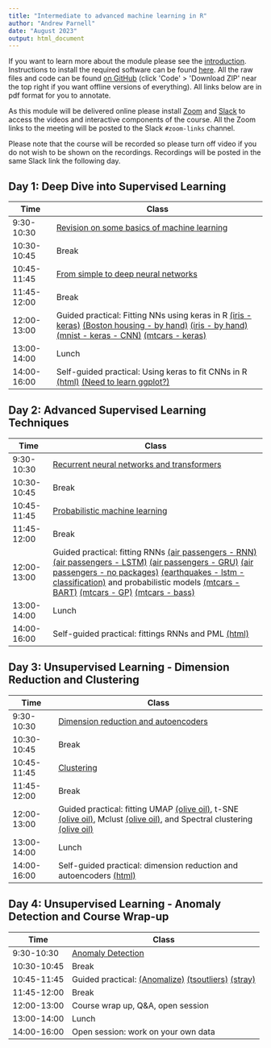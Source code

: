 ```yaml
---
title: "Intermediate to advanced machine learning in R"
author: "Andrew Parnell"
date: "August 2023"
output: html_document
---
```


If you want to learn more about the module please see the [introduction](https://andrewcparnell.github.io/intermediate_ML/intro.html). Instructions to install the required software can be found [here](https://andrewcparnell.github.io/intermediate_ML/Prerequisites.html). All the raw files and code can be found [on GitHub](https://www.github.com/andrewcparnell/intermediate_ML) (click 'Code' > 'Download ZIP' near the top right if you want offline versions of everything). All links below are in pdf format for you to annotate.

As this module will be delivered online please install [Zoom](https://www.zoom.us) and [Slack](https://slack.com) to access the videos and interactive components of the course. All the Zoom links to the meeting will be posted to the Slack `#zoom-links` channel. 

Please note that the course will be recorded so please turn off video if you do not wish to be shown on the recordings. Recordings will be posted in the same Slack link the following day.

## Day 1: Deep Dive into Supervised Learning

Time  | Class
------------- | ----------------------------------------------------
9:30-10:30 | [Revision on some basics of machine learning](https://andrewcparnell.github.io/intermediate_ML/slides/class_1_intro_ML.pdf)
10:30-10:45 | Break
10:45-11:45 | [From simple to deep neural networks](https://andrewcparnell.github.io/intermediate_ML/slides/class_2_DL.pdf)
11:45-12:00 | Break 
12:00-13:00 | Guided practical: Fitting NNs using keras in R [(iris - keras)](https://andrewcparnell.github.io/intermediate_ML/scripts/iris_keras.R) [(Boston housing - by hand)](https://andrewcparnell.github.io/intermediate_ML/scripts/boston_nopackages.R) [(iris - by hand)](https://andrewcparnell.github.io/intermediate_ML/scripts/iris_nopackages.R) [(mnist - keras - CNN)](https://andrewcparnell.github.io/intermediate_ML/scripts/mnist_keras_cnn.R) [(mtcars - keras)](https://andrewcparnell.github.io/intermediate_ML/scripts/iris_nopackages.R)
13:00-14:00 | Lunch
14:00-16:00 | Self-guided practical: Using keras to fit CNNs in R [(html)](https://andrewcparnell.github.io/intermediate_ML/practicals/practical_1_DNNs.html) [(Need to learn ggplot?)](https://andrewcparnell.github.io/intermediate_ML/practicals/learn_ggplot2.R) 

## Day 2: Advanced Supervised Learning Techniques

Time  | Class
------------- | ----------------------------------------------------
9:30-10:30 | [Recurrent neural networks and transformers](https://andrewcparnell.github.io/intermediate_ML/slides/class_3_RNNs.pdf) 
10:30-10:45 | Break
10:45-11:45 | [Probabilistic machine learning](https://andrewcparnell.github.io/intermediate_ML/slides/class_4_probML.pdf) 
11:45-12:00 | Break
12:00-13:00 | Guided practical: fitting RNNs [(air passengers - RNN)](https://andrewcparnell.github.io/intermediate_ML/scripts/airpassengers_keras_rnn.R) [(air passengers - LSTM)](https://andrewcparnell.github.io/intermediate_ML/scripts/airpassengers_keras_lstm.R) [(air passengers - GRU)](https://andrewcparnell.github.io/intermediate_ML/scripts/airpassengers_keras_GRU.R) [(air passengers - no packages)](https://andrewcparnell.github.io/intermediate_ML/scripts/airpassengers_nopackages_rnn.R) [(earthquakes - lstm - classification)](https://andrewcparnell.github.io/intermediate_ML/scripts/airpassengers_nopackages_rnn.R) and probabilistic models [(mtcars - BART)](https://andrewcparnell.github.io/intermediate_ML/scripts/mtcars_bart.R) [(mtcars - GP)](https://andrewcparnell.github.io/intermediate_ML/scripts/mtcars_bayesgpfit.R) [(mtcars - bass)](https://andrewcparnell.github.io/intermediate_ML/scripts/mtcars_bass.R) 
13:00-14:00 | Lunch
14:00-16:00 | Self-guided practical: fittings RNNs and PML [(html)](https://andrewcparnell.github.io/intermediate_ML/practicals/practical_2_RNNs_PML.html) 

## Day 3: Unsupervised Learning - Dimension Reduction and Clustering

Time  | Class
------------- | ----------------------------------------------------
9:30-10:30 | [Dimension reduction and autoencoders](https://andrewcparnell.github.io/intermediate_ML/slides/class_5_dimensionreduction.pdf) 
10:30-10:45 | Break
10:45-11:45 | [Clustering](https://andrewcparnell.github.io/intermediate_ML/slides/class_6_clustering.pdf) 
11:45-12:00 | Break
12:00-13:00 | Guided practical: fitting UMAP [(olive oil)](https://andrewcparnell.github.io/intermediate_ML/scripts/oliveoil_umap.R), t-SNE [(olive oil)](https://andrewcparnell.github.io/intermediate_ML/scripts/oliveoil_tsne.R), Mclust [(olive oil)](https://andrewcparnell.github.io/intermediate_ML/scripts/oliveoil_mclust.R), and Spectral clustering [(olive oil)](https://andrewcparnell.github.io/intermediate_ML/scripts/oliveoil_spectral.R)
13:00-14:00 | Lunch
14:00-16:00 | Self-guided practical: dimension reduction and autoencoders [(html)](https://andrewcparnell.github.io/intermediate_ML/practicals/practical_3_unsupervised.html)

## Day 4: Unsupervised Learning - Anomaly Detection and Course Wrap-up

Time  | Class
------------- | ----------------------------------------------------
9:30-10:30 | [Anomaly Detection](https://andrewcparnell.github.io/intermediate_ML/slides/link.pdf) 
10:30-10:45 | Break
10:45-11:45 | Guided practical: [(Anomalize)](https://andrewcparnell.github.io/intermediate_ML/scripts/cran_downloads_anomalize.R) [(tsoutliers)](https://andrewcparnell.github.io/intermediate_ML/scripts/cran_downloads_tsoutliers.R) [(stray)](https://andrewcparnell.github.io/intermediate_ML/scripts/cran_downloads_stray.R)
11:45-12:00 | Break
12:00-13:00 | Course wrap up, Q&A, open session
13:00-14:00 | Lunch
14:00-16:00 | Open session: work on your own data 
